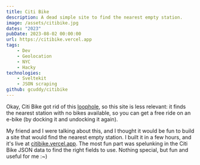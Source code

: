 ```yaml
---
title: Citi Bike
description: A dead simple site to find the nearest empty station.
image: /assets/citibike.jpg
dates: "2023"
pubDate: 2023-08-02 00:00:00
url: https://citibike.vercel.app
tags:
    - Dev
    - Geolocation
    - NYC
    - Hacky
technologies:
    - Sveltekit
    - JSON scraping
github: gcuddy/citibike
---
```


Okay, Citi Bike got rid of this [loophole](https://nyc.streetsblog.org/2023/09/19/say-good-bye-to-the-free-citi-bike-e-bike-loophole), so this site is less relevant: it finds the nearest station with no bikes available, so you can get a free ride on an e-bike (by docking it and undocking it again).

My friend and I were talking about this, and I thought it would be fun to build a site that would find the nearest empty station. I built it in a few hours, and it's live at [citibike.vercel.app](https://citibike.vercel.app). The most fun part was spelunking in the Citi Bike JSON data to find the right fields to use. Nothing special, but fun and useful for me :~)
